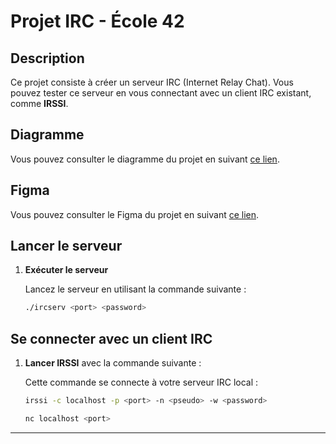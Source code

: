 # Projet IRC - École 42

## Description

Ce projet consiste à créer un serveur IRC (Internet Relay Chat). Vous pouvez tester ce serveur en vous connectant avec un client IRC existant, comme **IRSSI**.

## Diagramme

Vous pouvez consulter le diagramme du projet en suivant [ce lien](https://app.diagrams.net/?src=about#HAytirix%2FIRC%2Fmain%2FDiagramme_IRC.drawio).

## Figma
Vous pouvez consulter le Figma du projet en suivant [ce lien](https://www.figma.com/board/TEviHsREY663xd6BxfD1UQ/ft_irc?node-id=0-1&p=f).

## Lancer le serveur

1. **Exécuter le serveur**

	Lancez le serveur en utilisant la commande suivante :

	```bash
	./ircserv <port> <password>
	```

## Se connecter avec un client IRC

1. **Lancer IRSSI** avec la commande suivante :

	Cette commande se connecte à votre serveur IRC local :

	```bash
	irssi -c localhost -p <port> -n <pseudo> -w <password>
	```

 	```bash
	nc localhost <port>
	```

---
